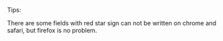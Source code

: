 Tips:

There are some fields with red star sign can not be written on chrome and
safari, but firefox is no problem.
